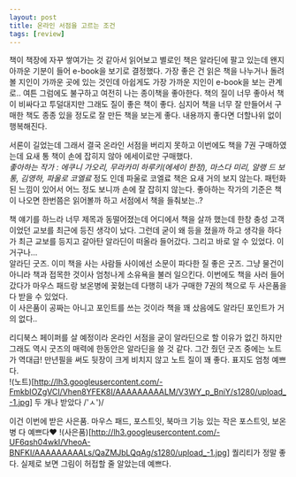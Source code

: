 ```yaml
---
layout: post
title: 온라인 서점을 고르는 조건
tags: [review]
---
```

책이 책장에 자꾸 쌓여가는 것 같아서 읽어보고 별로인 책은 알라딘에 팔고 있는데 왠지 아까운 기분이 들어 e-book을 보기로 결정했다. 가장 좋은 건 읽은 책을 나누거나 돌려볼 지인이 가까운 곳에 있는 것인데 아쉽게도 가장 가까운 지인이 e-book을 보는 관계로.. 여튼 그럼에도 불구하고 여전히 나는 종이책을 좋아한다. 책의 질이 너무 좋아서 책이 비싸다고 투덜대지만 그래도 질이 좋은 책이 좋다. 심지어 책을 너무 잘 만들어서 구매한 책도 종종 있을 정도로 잘 만든 책을 보는게 좋다. 내용까지 좋다면 더할나위 없이 행복해진다.  

서론이 길었는데 그래서 결국 온라인 서점을 버리지 못하고 이번에도 책을 7권 구매하였는데 요새 통 책이 손에 잡히지 않아 에세이로만 구매했다.  
*좋아하는 작가 : 에쿠니 가오리, 무라카미 하루키(에세이 한정), 마스다 미리, 알랭 드 보통, 김영하, 파울로 코엘료* 정도 인데 파울로 코엘료 책은 요새 거의 보지 않는다. 패턴화 된 느낌이 있어서 어느 정도 보니까 손에 잘 잡히지 않는다. 좋아하는 작가의 기준은 책이 나오면 한번쯤은 읽어볼까 하고 서점에서 책을 들춰보는..?  

책 얘기를 하느라 너무 제목과 동떨어졌는데 어디에서 책을 살까 했는데 한창 충성 고객이었던 교보를 최근에 등진 생각이 났다. 그런데 굳이 왜 등을 졌을까 하고 생각을 하다가 최근 교보를 등지고 갈아탄 알라딘이 떠올라 들어갔다. 그리고 바로 알 수 있었다. 이거구나...  
알라딘 굿즈. 이미 책을 사는 사람들 사이에선 소문이 파다한 질 좋은 굿즈. 그냥 물건이 아니라 책과 접목한 것이사 엄청나게 소유욕을 불러 일으킨다. 이번에도 책을 사러 들어갔다가 마우스 패드랑 보온병에 꽂혔는데 다행히 내가 구매한 7권의 책으로 두 사은품을 다 받을 수 있었다.  
이 사은품이 공짜는 아니고 포인트를 쓰는 것이라 책을 꽤 샀음에도 알라딘 포인트가 거의 없다..   

리디북스 페이퍼를 살 예정이라 온라인 서점을 굳이 알라딘으로 할 이유가 없긴 하지만 그래도 역시 굿즈의 매력에 한동안은 알라딘을 쓸 것 같다. 그간 줬던 굿즈 중에는 노트가 역대급! 만년필을 써도 뒷장이 크게 비치지 않고 노트 질이 꽤 좋다. 표지도 엄청 예쁘다.  
!(노트)[http://lh3.googleusercontent.com/-FmkbIOZgVCI/Vhen8YFEK8I/AAAAAAAAALM/V3WY_p_BniY/s1280/upload_-1.jpg]
두 개나 받았다 /'ㅅ')/

이건 이번에 받은 사은품. 마우스 패드, 포스트잇, 북마크 기능 있는 작은 포스트잇, 보온병 다 예쁘다♥ 
!(사은품)[http://lh3.googleusercontent.com/-UF6qsh04wkI/VheoA-BNFKI/AAAAAAAAALs/QaZMJbLQqAg/s1280/upload_-1.jpg]
퀄리티가 정말 좋다. 실제로 보면 그림이 허접할 줄 알았는데 예쁘다. 